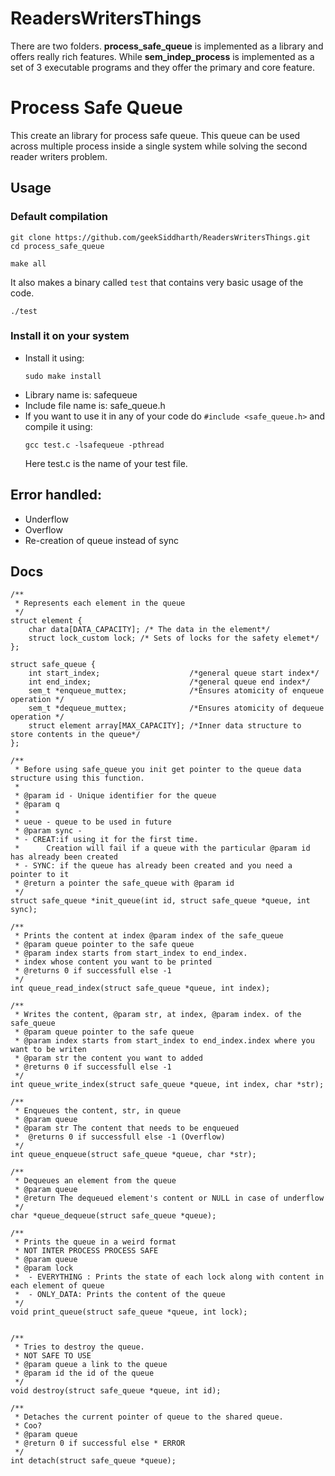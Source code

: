 # ReadersWritersThings

There are two folders. **process_safe_queue** is implemented as a library and offers really rich features. While **sem_indep_process** is implemented as a set of 3 executable programs and they offer the primary and core feature.

# Process Safe Queue

This create an library for process safe queue. This queue can be used across multiple process inside a single system while
solving the second reader writers problem.

## Usage

### Default compilation

```
git clone https://github.com/geekSiddharth/ReadersWritersThings.git
cd process_safe_queue
```


```
make all
```

It also makes a binary called `test` that contains very basic usage of the code.
```
./test
```

### Install it on your system

- Install it using:
    ```
    sudo make install
    ```
- Library name is: safequeue
- Include file name  is: safe_queue.h
- If you want to use it in any of your code do `#include <safe_queue.h>` and compile it using:
    ```
    gcc test.c -lsafequeue -pthread
    ```
    Here test.c is the name of your test file.


## Error handled:
 - Underflow
 - Overflow
 - Re-creation of queue instead of sync


## Docs

```
/**
 * Represents each element in the queue
 */
struct element {
    char data[DATA_CAPACITY]; /* The data in the element*/
    struct lock_custom lock; /* Sets of locks for the safety elemet*/
};

struct safe_queue {
    int start_index;                    /*general queue start index*/
    int end_index;                      /*general queue end index*/
    sem_t *enqueue_muttex;              /*Ensures atomicity of enqueue operation */
    sem_t *dequeue_muttex;              /*Ensures atomicity of dequeue operation */
    struct element array[MAX_CAPACITY]; /*Inner data structure to store contents in the queue*/
};

/**
 * Before using safe_queue you init get pointer to the queue data structure using this function.
 *
 * @param id - Unique identifier for the queue
 * @param q
 *
 * ueue - queue to be used in future
 * @param sync -
 * - CREAT:if using it for the first time.
 *      Creation will fail if a queue with the particular @param id has already been created
 * - SYNC: if the queue has already been created and you need a pointer to it
 * @return a pointer the safe_queue with @param id
 */
struct safe_queue *init_queue(int id, struct safe_queue *queue, int sync);

/**
 * Prints the content at index @param index of the safe_queue
 * @param queue pointer to the safe queue
 * @param index starts from start_index to end_index.
 * index whose content you want to be printed
 * @returns 0 if successfull else -1
 */
int queue_read_index(struct safe_queue *queue, int index);

/**
 * Writes the content, @param str, at index, @param index. of the safe_queue
 * @param queue pointer to the safe queue
 * @param index starts from start_index to end_index.index where you want to be writen
 * @param str the content you want to added
 * @returns 0 if successfull else -1
 */
int queue_write_index(struct safe_queue *queue, int index, char *str);

/**
 * Enqueues the content, str, in queue
 * @param queue
 * @param str The content that needs to be enqueued
 *  @returns 0 if successfull else -1 (Overflow)
 */
int queue_enqueue(struct safe_queue *queue, char *str);

/**
 * Dequeues an element from the queue
 * @param queue
 * @return The dequeued element's content or NULL in case of underflow
 */
char *queue_dequeue(struct safe_queue *queue);

/**
 * Prints the queue in a weird format
 * NOT INTER PROCESS PROCESS SAFE
 * @param queue
 * @param lock
 *  - EVERYTHING : Prints the state of each lock along with content in each element of queue
 *  - ONLY_DATA: Prints the content of the queue
 */
void print_queue(struct safe_queue *queue, int lock);


/**
 * Tries to destroy the queue.
 * NOT SAFE TO USE
 * @param queue a link to the queue
 * @param id the id of the queue
 */
void destroy(struct safe_queue *queue, int id);

/**
 * Detaches the current pointer of queue to the shared queue.
 * Coo?
 * @param queue
 * @return 0 if successful else * ERROR
 */
int detach(struct safe_queue *queue);
```
